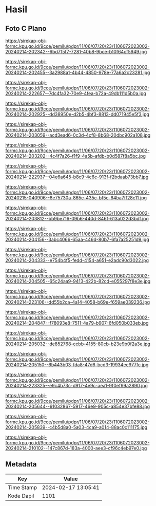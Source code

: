 # Hasil

## Foto C Plano

https://sirekap-obj-formc.kpu.go.id/9cce/pemilu/pdpr/11/06/07/20/23/1106072023002-20240214-202342--6bd715f7-7281-40b8-9bce-b10f64cf5949.jpg

https://sirekap-obj-formc.kpu.go.id/9cce/pemilu/pdpr/11/06/07/20/23/1106072023002-20240214-202455--3a2988a1-4b44-4850-978e-77a6a2c23281.jpg

https://sirekap-obj-formc.kpu.go.id/9cce/pemilu/pdpr/11/06/07/20/23/1106072023002-20240214-222657--7dc4fa32-70e9-4fea-b72a-49db111d5b0a.jpg

https://sirekap-obj-formc.kpu.go.id/9cce/pemilu/pdpr/11/06/07/20/23/1106072023002-20240214-202925--dd38950e-d2b5-4bf3-8813-dd071945e5f3.jpg

https://sirekap-obj-formc.kpu.go.id/9cce/pemilu/pdpr/11/06/07/20/23/1106072023002-20240214-203059--acd3ead6-0c3d-4cf8-8b68-20dbc902a108.jpg

https://sirekap-obj-formc.kpu.go.id/9cce/pemilu/pdpr/11/06/07/20/23/1106072023002-20240214-203202--4c4f7a26-f1f9-4a5b-afdb-b0d587f8a5bc.jpg

https://sirekap-obj-formc.kpu.go.id/9cce/pemilu/pdpr/11/06/07/20/23/1106072023002-20240214-222937--04e6a645-b8c9-4c6c-913f-f2bdaab73bb7.jpg

https://sirekap-obj-formc.kpu.go.id/9cce/pemilu/pdpr/11/06/07/20/23/1106072023002-20240215-040906--8e75730a-865e-435c-bf5c-64ba7ff28c11.jpg

https://sirekap-obj-formc.kpu.go.id/9cce/pemilu/pdpr/11/06/07/20/23/1106072023002-20240214-203812--bb9be716-09b6-440d-846f-613a022d3bdf.jpg

https://sirekap-obj-formc.kpu.go.id/9cce/pemilu/pdpr/11/06/07/20/23/1106072023002-20240214-204156--3abc4066-65aa-446d-80b7-6fa7a25251d9.jpg

https://sirekap-obj-formc.kpu.go.id/9cce/pemilu/pdpr/11/06/07/20/23/1106072023002-20240214-204333--e754b4f5-fedd-4154-a651-e2adc90d3022.jpg

https://sirekap-obj-formc.kpu.go.id/9cce/pemilu/pdpr/11/06/07/20/23/1106072023002-20240214-204505--65c24aa9-9413-422b-82cd-e055297f8e3e.jpg

https://sirekap-obj-formc.kpu.go.id/9cce/pemilu/pdpr/11/06/07/20/23/1106072023002-20240214-223106--dd55b2ca-4a14-4058-b69e-f659ae039236.jpg

https://sirekap-obj-formc.kpu.go.id/9cce/pemilu/pdpr/11/06/07/20/23/1106072023002-20240214-204847--f78093e8-7511-4a79-b907-6fd050b033eb.jpg

https://sirekap-obj-formc.kpu.go.id/9cce/pemilu/pdpr/11/06/07/20/23/1106072023002-20240214-205032--de852768-ccbb-4155-80cb-b23e9b0f2a3e.jpg

https://sirekap-obj-formc.kpu.go.id/9cce/pemilu/pdpr/11/06/07/20/23/1106072023002-20240214-205150--6b443b03-fda8-47d6-bcd3-19934ee977fc.jpg

https://sirekap-obj-formc.kpu.go.id/9cce/pemilu/pdpr/11/06/07/20/23/1106072023002-20240214-223325--e9c4b73c-d917-4e9c-aea1-9f0ef99a2890.jpg

https://sirekap-obj-formc.kpu.go.id/9cce/pemilu/pdpr/11/06/07/20/23/1106072023002-20240214-205644--91032867-5917-46e9-905c-a854e37bfe88.jpg

https://sirekap-obj-formc.kpu.go.id/9cce/pemilu/pdpr/11/06/07/20/23/1106072023002-20240214-205839--c4b5d8a0-5a03-4ca9-a014-88ac0c111175.jpg

https://sirekap-obj-formc.kpu.go.id/9cce/pemilu/pdpr/11/06/07/20/23/1106072023002-20240214-210102--147c867d-183a-4000-aee3-cf96c4eb97e0.jpg


## Metadata

| Key        | Value               |
| ---------- | ------------------- |
| Time Stamp | 2024-02-17 13:05:41 |
| Kode Dapil | 1101                |



